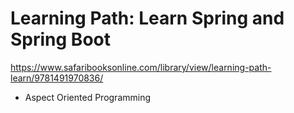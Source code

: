 # Learning Path: Learn Spring and Spring Boot

https://www.safaribooksonline.com/library/view/learning-path-learn/9781491970836/

- Aspect Oriented Programming
